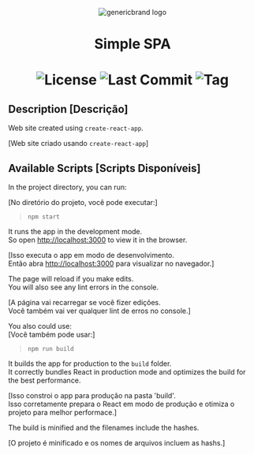 <p align="center">
  <img src='https://github.com/rob-ec/poketimes/blob/master/public/favicon.ico' alt='genericbrand logo' />
</p>
<h1 align="center">Simple SPA</h1>
<h1 align="center">
  <img src="https://img.shields.io/github/license/rob-ec/poketimes" alt="License"/>
  <img src="https://img.shields.io/github/last-commit/rob-ec/poketimes" alt="Last Commit"/>
  <img src="https://img.shields.io/github/v/tag/rob-ec/poketimes?include_prereleases" alt="Tag"/>
</h1>

Description [Descrição]
---
Web site created using `create-react-app`.<br />

[Web site criado usando `create-react-app`]

Available Scripts [Scripts Disponíveis]
---
In the project directory, you can run:<br />

[No diretório do projeto, você pode executar:]

> `npm start`

It runs the app in the development mode.<br />
So open [http://localhost:3000](http://localhost:3000) to view it in the browser.<br />

[Isso executa o app em modo de desenvolvimento.<br />
Então abra [http://localhost:3000](http://localhost:3000) para visualizar no navegador.]<br />

The page will reload if you make edits.<br />
You will also see any lint errors in the console.<br />

[A página vai recarregar se você fizer edições.<br />
Você também vai ver qualquer lint de erros no console.]<br />

You also could use:<br />
[Você também pode usar:]

> `npm run build`

It builds the app for production to the `build` folder.<br />
It correctly bundles React in production mode and optimizes the build for the best performance.<br />

[Isso constroi o app para produção na pasta 'build'.<br />
Isso corretamente prepara o React em modo de produção e otimiza o projeto para melhor performace.]<br />

The build is minified and the filenames include the hashes.<br />

[O projeto é minificado e os nomes de arquivos incluem as hashs.]<br />

